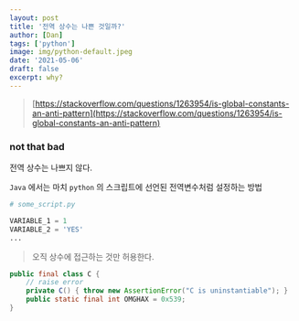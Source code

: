 ```yaml
---
layout: post
title: '전역 상수는 나쁜 것일까?'
author: [Dan]
tags: ['python']
image: img/python-default.jpeg
date: '2021-05-06'
draft: false
excerpt: why?
---
```


> [https://stackoverflow.com/questions/1263954/is-global-constants-an-anti-pattern](https://stackoverflow.com/questions/1263954/is-global-constants-an-anti-pattern)

### not that bad

전역 상수는 나쁘지 않다.

`Java` 에서는 마치 `python` 의 스크립트에 선언된 전역변수처럼 설정하는 방법

```python
# some_script.py

VARIABLE_1 = 1
VARIABLE_2 = 'YES'
...
```

> 오직 상수에 접근하는 것만 허용한다.

```Java
public final class C {
	// raise error
    private C() { throw new AssertionError("C is uninstantiable"); }
    public static final int OMGHAX = 0x539;
}
```
